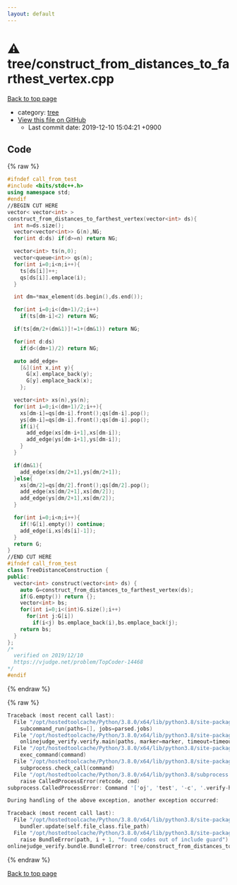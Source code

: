 ```yaml
---
layout: default
---
```


<!-- mathjax config similar to math.stackexchange -->
<script type="text/javascript" async
  src="https://cdnjs.cloudflare.com/ajax/libs/mathjax/2.7.5/MathJax.js?config=TeX-MML-AM_CHTML">
</script>
<script type="text/x-mathjax-config">
  MathJax.Hub.Config({
    TeX: { equationNumbers: { autoNumber: "AMS" }},
    tex2jax: {
      inlineMath: [ ['$','$'] ],
      processEscapes: true
    },
    "HTML-CSS": { matchFontHeight: false },
    displayAlign: "left",
    displayIndent: "2em"
  });
</script>

<script type="text/javascript" src="https://cdnjs.cloudflare.com/ajax/libs/jquery/3.4.1/jquery.min.js"></script>
<script src="https://cdn.jsdelivr.net/npm/jquery-balloon-js@1.1.2/jquery.balloon.min.js" integrity="sha256-ZEYs9VrgAeNuPvs15E39OsyOJaIkXEEt10fzxJ20+2I=" crossorigin="anonymous"></script>
<script type="text/javascript" src="../../assets/js/copy-button.js"></script>
<link rel="stylesheet" href="../../assets/css/copy-button.css" />


# :warning: tree/construct_from_distances_to_farthest_vertex.cpp

<a href="../../index.html">Back to top page</a>

* category: <a href="../../index.html#c0af77cf8294ff93a5cdb2963ca9f038">tree</a>
* <a href="{{ site.github.repository_url }}/blob/master/tree/construct_from_distances_to_farthest_vertex.cpp">View this file on GitHub</a>
    - Last commit date: 2019-12-10 15:04:21 +0900




## Code

<a id="unbundled"></a>
{% raw %}
```cpp
#ifndef call_from_test
#include <bits/stdc++.h>
using namespace std;
#endif
//BEGIN CUT HERE
vector< vector<int> >
construct_from_distances_to_farthest_vertex(vector<int> ds){
  int n=ds.size();
  vector<vector<int>> G(n),NG;
  for(int d:ds) if(d>=n) return NG;

  vector<int> ts(n,0);
  vector<queue<int>> qs(n);
  for(int i=0;i<n;i++){
    ts[ds[i]]++;
    qs[ds[i]].emplace(i);
  }

  int dm=*max_element(ds.begin(),ds.end());

  for(int i=0;i<(dm+1)/2;i++)
    if(ts[dm-i]<2) return NG;

  if(ts[dm/2+(dm&1)]!=1+(dm&1)) return NG;

  for(int d:ds)
    if(d<(dm+1)/2) return NG;

  auto add_edge=
    [&](int x,int y){
      G[x].emplace_back(y);
      G[y].emplace_back(x);
    };

  vector<int> xs(n),ys(n);
  for(int i=0;i<(dm+1)/2;i++){
    xs[dm-i]=qs[dm-i].front();qs[dm-i].pop();
    ys[dm-i]=qs[dm-i].front();qs[dm-i].pop();
    if(i){
      add_edge(xs[dm-i+1],xs[dm-i]);
      add_edge(ys[dm-i+1],ys[dm-i]);
    }
  }

  if(dm&1){
    add_edge(xs[dm/2+1],ys[dm/2+1]);
  }else{
    xs[dm/2]=qs[dm/2].front();qs[dm/2].pop();
    add_edge(xs[dm/2+1],xs[dm/2]);
    add_edge(ys[dm/2+1],xs[dm/2]);
  }

  for(int i=0;i<n;i++){
    if(!G[i].empty()) continue;
    add_edge(i,xs[ds[i]-1]);
  }
  return G;
}
//END CUT HERE
#ifndef call_from_test
class TreeDistanceConstruction {
public:
  vector<int> construct(vector<int> ds) {
    auto G=construct_from_distances_to_farthest_vertex(ds);
    if(G.empty()) return {};
    vector<int> bs;
    for(int i=0;i<(int)G.size();i++)
      for(int j:G[i])
        if(i<j) bs.emplace_back(i),bs.emplace_back(j);
    return bs;
  }
};
/*
  verified on 2019/12/10
  https://vjudge.net/problem/TopCoder-14468
*/
#endif

```
{% endraw %}

<a id="bundled"></a>
{% raw %}
```cpp
Traceback (most recent call last):
  File "/opt/hostedtoolcache/Python/3.8.0/x64/lib/python3.8/site-packages/onlinejudge_verify/main.py", line 175, in main
    subcommand_run(paths=[], jobs=parsed.jobs)
  File "/opt/hostedtoolcache/Python/3.8.0/x64/lib/python3.8/site-packages/onlinejudge_verify/main.py", line 72, in subcommand_run
    onlinejudge_verify.verify.main(paths, marker=marker, timeout=timeout, jobs=jobs)
  File "/opt/hostedtoolcache/Python/3.8.0/x64/lib/python3.8/site-packages/onlinejudge_verify/verify.py", line 89, in main
    exec_command(command)
  File "/opt/hostedtoolcache/Python/3.8.0/x64/lib/python3.8/site-packages/onlinejudge_verify/verify.py", line 26, in exec_command
    subprocess.check_call(command)
  File "/opt/hostedtoolcache/Python/3.8.0/x64/lib/python3.8/subprocess.py", line 364, in check_call
    raise CalledProcessError(retcode, cmd)
subprocess.CalledProcessError: Command '['oj', 'test', '-c', '.verify-helper/cache/1112bf5aedcf80f614b3e755249be9a3/a.out', '-d', '.verify-helper/cache/1112bf5aedcf80f614b3e755249be9a3/test', '--judge-command', '.verify-helper/cache/1112bf5aedcf80f614b3e755249be9a3/checker.out', '-j', '2']' returned non-zero exit status 1.

During handling of the above exception, another exception occurred:

Traceback (most recent call last):
  File "/opt/hostedtoolcache/Python/3.8.0/x64/lib/python3.8/site-packages/onlinejudge_verify/docs.py", line 339, in write_contents
    bundler.update(self.file_class.file_path)
  File "/opt/hostedtoolcache/Python/3.8.0/x64/lib/python3.8/site-packages/onlinejudge_verify/bundle.py", line 119, in update
    raise BundleError(path, i + 1, "found codes out of include guard")
onlinejudge_verify.bundle.BundleError: tree/construct_from_distances_to_farthest_vertex.cpp: line 5: found codes out of include guard

```
{% endraw %}

<a href="../../index.html">Back to top page</a>

